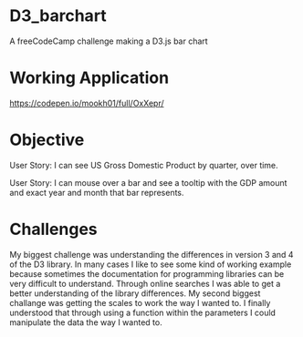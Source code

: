 # D3_barchart
A freeCodeCamp challenge making a D3.js bar chart

# Working Application
https://codepen.io/mookh01/full/OxXepr/
# Objective

User Story: I can see US Gross Domestic Product by quarter, over time.

User Story: I can mouse over a bar and see a tooltip with the GDP amount and exact year and month that bar represents.

# Challenges
My biggest challenge was understanding the differences in version 3 and 4 of the D3 library. In many cases I like to see some kind of working example because sometimes the documentation for programming libraries can be very difficult to understand.
Through online searches I was able to get a better understanding of the library differences. 
My second biggest challange was getting the scales to work the way I wanted to. I finally understood that through using a function within the parameters I could manipulate the data the way I wanted to. 
